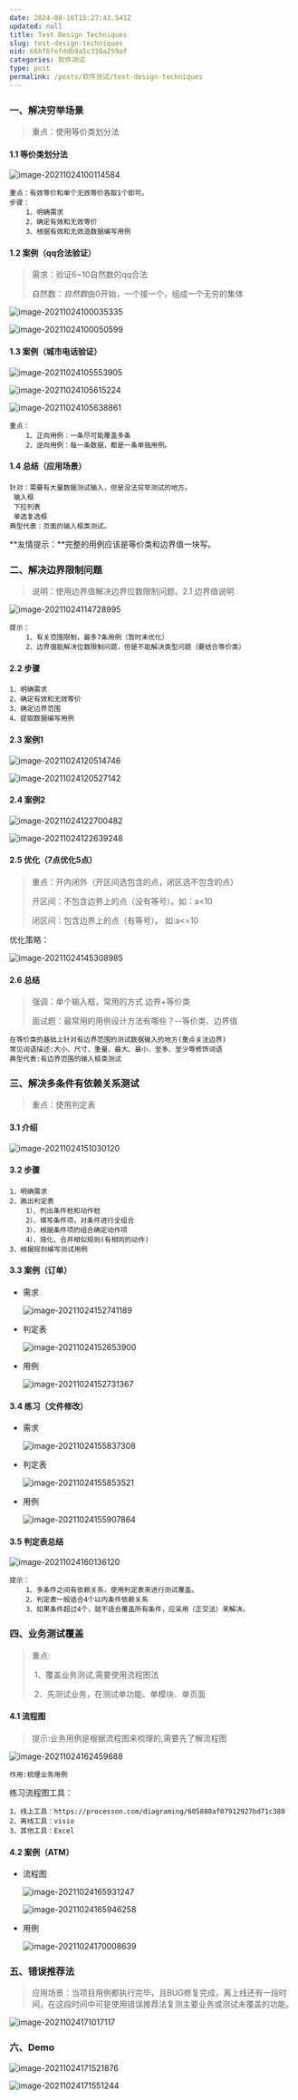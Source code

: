 ```yaml
---
date: 2024-08-16T15:27:43.541Z
updated: null
title: Test Design Techniques
slug: test-design-techniques
oid: 66bf6fefddb9a5c338a259af
categories: 软件测试
type: post
permalink: /posts/软件测试/test-design-techniques
---
```



### 一、解决穷举场景

> 重点：使用等价类划分法

#### 1.1 等价类划分法

![image-20211024100114584](https://qiniu.kanes.top/blog/image-20211024100114584.png)

```
重点：有效等价和单个无效等价各取1个即可。
步骤：
	1、明确需求
	2、确定有效和无效等价
	3、根据有效和无效造数据编写用例
```



#### 1.2 案例（qq合法验证）

> 需求：验证6~10自然数的qq合法
>
> 自然数：*自然数*由0开始，一个接一个，组成一个无穷的集体

![image-20211024100035335](https://qiniu.kanes.top/blog/image-20211024100035335.png)

![image-20211024100050599](https://qiniu.kanes.top/blog/image-20211024100050599.png)

#### 1.3 案例（城市电话验证）

![image-20211024105553905](https://qiniu.kanes.top/blog/image-20211024105553905.png)

![image-20211024105615224](https://qiniu.kanes.top/blog/image-20211024105615224.png)

![image-20211024105638861](https://qiniu.kanes.top/blog/image-20211024105638861.png)

```
重点：
	1、正向用例：一条尽可能覆盖多条
	2、逆向用例：每一条数据，都是一条单独用例。
```

#### 1.4 总结（应用场景）

```
针对：需要有大量数据测试输入，但是没法穷举测试的地方。 
 输入框
 下拉列表
 单选复选框
典型代表：页面的输入框类测试。
```

**友情提示：**完整的用例应该是等价类和边界值一块写。

### 二、解决边界限制问题

> 说明：使用边界值解决边界位数限制问题。2.1 边界值说明

![image-20211024114728995](https://qiniu.kanes.top/blog/image-20211024114728995.png)

```
提示：
	1、有关范围限制，最多7条用例（暂时未优化）
	2、边界值能解决位数限制问题，但是不能解决类型问题（要结合等价类）
```

#### 2.2 步骤

```
1、明确需求
2、确定有效和无效等价
3、确定边界范围
4、提取数据编写用例
```

#### 2.3 案例1

![image-20211024120514746](https://qiniu.kanes.top/blog/image-20211024120514746.png)

![image-20211024120527142](https://qiniu.kanes.top/blog/image-20211024120527142.png)

#### 2.4 案例2

![image-20211024122700482](https://qiniu.kanes.top/blog/image-20211024122700482.png)

![image-20211024122639248](https://qiniu.kanes.top/blog/image-20211024122639248.png)

#### 2.5 优化（7点优化5点）

> 重点：开内闭外（开区间选包含的点，闭区选不包含的点）
>
> 开区间：不包含边界上的点（没有等号）。如：a<10
>
> 闭区间：包含边界上的点（有等号）。 如:a<=10

优化策略：

![image-20211024145308985](https://qiniu.kanes.top/blog/image-20211024145308985.png)

#### 2.6 总结

> 强调：单个输入框，常用的方式 边界+等价类
>
> 面试题：最常用的用例设计方法有哪些？--等价类、边界值

```
在等价类的基础上针对有边界范围的测试数据输入的地方(重点关注边界) 
常见词语描述:大小、尺寸、重量、最大、最小、至多、至少等修饰词语 
典型代表:有边界范围的输入框类测试
```

### 三、解决多条件有依赖关系测试

> 重点：使用判定表

#### 3.1 介绍

![image-20211024151030120](https://qiniu.kanes.top/blog/image-20211024151030120.png)

#### 3.2 步骤

```
1、明确需求
2、画出判定表
 	1）、列出条件桩和动作桩 
 	2）、填写条件项，对条件进行全组合 
 	3）、根据条件项的组合确定动作项 
 	4）、简化、合并相似规则(有相同的动作)
3、根据规则编写测试用例
```

#### 3.3 案例（订单）

- 需求

  ![image-20211024152741189](https://qiniu.kanes.top/blog/image-20211024152741189.png)

- 判定表

  ![image-20211024152653900](https://qiniu.kanes.top/blog/image-20211024152653900.png)

- 用例

  ![image-20211024152731367](https://qiniu.kanes.top/blog/image-20211024152731367.png)

#### 3.4 练习（文件修改）

- 需求

  ![image-20211024155837308](https://qiniu.kanes.top/blog/image-20211024155837308.png)

- 判定表

  ![image-20211024155853521](https://qiniu.kanes.top/blog/image-20211024155853521.png)

- 用例

  ![image-20211024155907864](https://qiniu.kanes.top/blog/image-20211024155907864.png)

#### 3.5 判定表总结

![image-20211024160136120](https://qiniu.kanes.top/blog/image-20211024160136120.png)

```
提示：
	1、多条件之间有依赖关系，使用判定表来进行测试覆盖。
	2、判定表一般适合4个以内条件依赖关系
	3、如果条件超过4个，就不适合覆盖所有条件，应采用（正交法）来解决。
```

### 四、业务测试覆盖

>  重点:
>
>  ​	1、覆盖业务测试,需要使用流程图法
>
>  ​	2、先测试业务，在测试单功能、单模块、单页面

#### 4.1 流程图

>  提示:业务用例是根据流程图来梳理的,需要先了解流程图

![image-20211024162459688](https://qiniu.kanes.top/blog/image-20211024162459688.png)

```
作用:梳理业务用例
```

练习流程图工具：

```
1、线上工具：https://processon.com/diagraming/605880af07912927bd71c388
2、离线工具：visio
3、其他工具：Excel
```

#### 4.2 案例（ATM）

- 流程图

  ![image-20211024165931247](https://qiniu.kanes.top/blog/image-20211024165931247.png)

  ![image-20211024165946258](https://qiniu.kanes.top/blog/image-20211024165946258.png)

- 用例

  ![image-20211024170008639](https://qiniu.kanes.top/blog/image-20211024170008639.png)

### 五、错误推荐法

> 应用场景：当项目用例都执行完毕，且BUG修复完成，离上线还有一段时间，在这段时间中可是使用错误推荐法复测主要业务或测试未覆盖的功能。

![image-20211024171017117](https://qiniu.kanes.top/blog/image-20211024171017117.png)

### 六、Demo

![image-20211024171521876](https://qiniu.kanes.top/blog/image-20211024171521876.png)

![image-20211024171551244](https://qiniu.kanes.top/blog/image-20211024171551244.png)